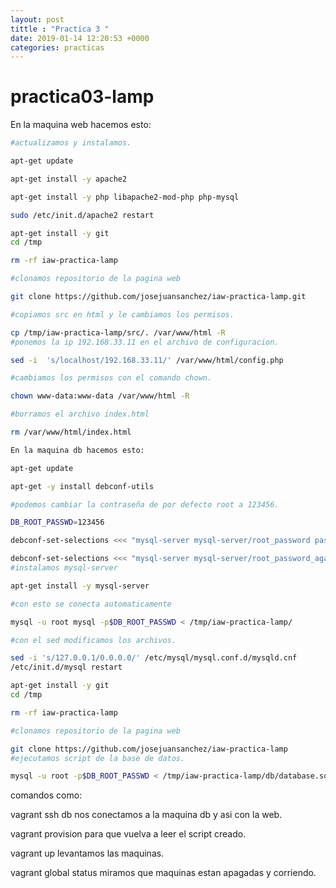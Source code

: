 ```yaml
---
layout: post 
tittle : "Practica 3 "
date: 2019-01-14 12:20:53 +0000 
categories: practicas
---
```

# practica03-lamp

En la maquina web hacemos esto:

```bash
#actualizamos y instalamos.

apt-get update

apt-get install -y apache2

apt-get install -y php libapache2-mod-php php-mysql

sudo /etc/init.d/apache2 restart

apt-get install -y git
cd /tmp

rm -rf iaw-practica-lamp

#clonamos repositorio de la pagina web

git clone https://github.com/josejuansanchez/iaw-practica-lamp.git

#copiamos src en html y le cambiamos los permisos.

cp /tmp/iaw-practica-lamp/src/. /var/www/html -R
#ponemos la ip 192.168.33.11 en el archivo de configuracion.

sed -i  's/localhost/192.168.33.11/' /var/www/html/config.php

#cambiamos los permisos con el comando chown.

chown www-data:www-data /var/www/html -R

#borramos el archivo index.html

rm /var/www/html/index.html

En la maquina db hacemos esto:

apt-get update

apt-get -y install debconf-utils

#podemos cambiar la contraseña de por defecto root a 123456.

DB_ROOT_PASSWD=123456

debconf-set-selections <<< "mysql-server mysql-server/root_password password $DB_ROOT_PASSWD"

debconf-set-selections <<< "mysql-server mysql-server/root_password_again password $DB_ROOT_PASSWD"
#instalamos mysql-server

apt-get install -y mysql-server

#con esto se conecta automaticamente 

mysql -u root mysql -p$DB_ROOT_PASSWD < /tmp/iaw-practica-lamp/

#con el sed modificamos los archivos.

sed -i 's/127.0.0.1/0.0.0.0/' /etc/mysql/mysql.conf.d/mysqld.cnf
/etc/init.d/mysql restart

apt-get install -y git
cd /tmp

rm -rf iaw-practica-lamp

#clonamos repositorio de la pagina web

git clone https://github.com/josejuansanchez/iaw-practica-lamp
#ejecutamos script de la base de datos.

mysql -u root -p$DB_ROOT_PASSWD < /tmp/iaw-practica-lamp/db/database.sql
```

comandos como:

vagrant ssh db nos conectamos a la maquina db y asi con la web.

vagrant provision para que vuelva a leer el script creado.

vagrant up levantamos las maquinas.

vagrant global status miramos que maquinas estan apagadas y corriendo.

